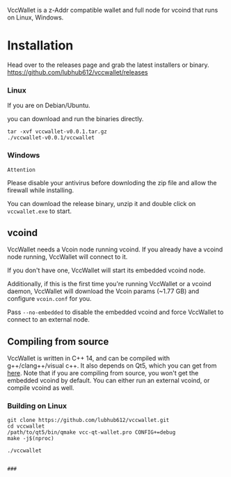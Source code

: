 VccWallet is a z-Addr compatible wallet and full node for vcoind that runs on Linux, Windows.


# Installation

Head over to the releases page and grab the latest installers or binary. https://github.com/lubhub612/vccwallet/releases

### Linux

If you are on Debian/Ubuntu.

you can download and run the binaries directly.
```
tar -xvf vccwallet-v0.0.1.tar.gz
./vccwallet-v0.0.1/vccwallet
```

### Windows
`Attention`

Please disable your antivirus before downloding the zip file and allow the firewall while installing.

You can download the release binary, unzip it and double click on `vccwallet.exe` to start.



## vcoind
VccWallet needs a Vcoin node running vcoind. If you already have a vcoind node running, VccWallet will connect to it. 

If you don't have one, VccWallet will start its embedded vcoind node. 

Additionally, if this is the first time you're running VccWallet or a vcoind daemon, VccWallet will download the Vcoin params (~1.77 GB) and configure `vcoin.conf` for you. 

Pass `--no-embedded` to disable the embedded vcoind and force VccWallet to connect to an external node.

## Compiling from source
VccWallet is written in C++ 14, and can be compiled with g++/clang++/visual c++. It also depends on Qt5, which you can get from [here](https://www.qt.io/download). Note that if you are compiling from source, you won't get the embedded vcoind by default. You can either run an external vcoind, or compile vcoind as well. 


### Building on Linux

```
git clone https://github.com/lubhub612/vccwallet.git
cd vccwallet
/path/to/qt5/bin/qmake vcc-qt-wallet.pro CONFIG+=debug
make -j$(nproc)

./vccwallet
```

```

### 
